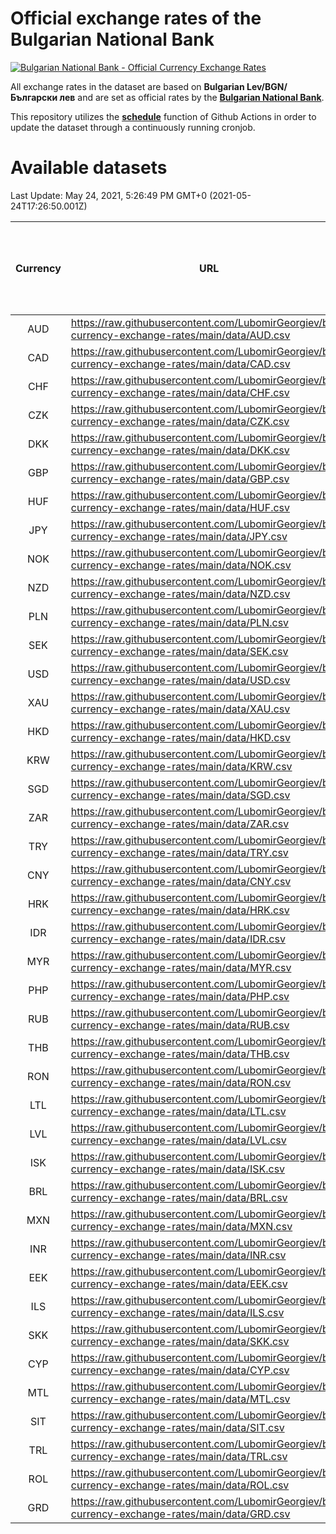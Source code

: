 # Official exchange rates of the Bulgarian National Bank

[![Bulgarian National Bank - Official Currency Exchange Rates](https://github.com/LubomirGeorgiev/bnb-currency-exchange-rates/actions/workflows/update-rates.yml/badge.svg?branch=main)](https://github.com/LubomirGeorgiev/bnb-currency-exchange-rates/actions/workflows/update-rates.yml)

All exchange rates in the dataset are based on **Bulgarian Lev/BGN/Български лев** and are set as official rates by the [**Bulgarian National Bank**](https://www.bnb.bg/Statistics/StExternalSector/StExchangeRates/StERForeignCurrencies/index.htm?toLang=_EN).

This repository utilizes the [**schedule**](https://docs.github.com/en/actions/reference/events-that-trigger-workflows) function of Github Actions in order to update the dataset through a continuously running cronjob.

# Available datasets

<!-- START LINKS (DO NOT EVER FU*ING DELETE THIS COMMENT FOR THE LOVE OF YOUR LIFE!!! IF YOU ARE CURIOS HOW IT WORKS, YOU CAN HAVE A LOOK AT ./src/updateReadme.ts) -->

Last Update: May 24, 2021, 5:26:49 PM GMT+0 (2021-05-24T17:26:50.001Z)

| Currency | URL                                                                                             | Number of records | Number of missing days that were filled in |
| :------: | ----------------------------------------------------------------------------------------------- | :---------------: | :----------------------------------------: |
|   AUD    | https://raw.githubusercontent.com/LubomirGeorgiev/bnb-currency-exchange-rates/main/data/AUD.csv |       7899        |                    2437                    |
|   CAD    | https://raw.githubusercontent.com/LubomirGeorgiev/bnb-currency-exchange-rates/main/data/CAD.csv |       7899        |                    2437                    |
|   CHF    | https://raw.githubusercontent.com/LubomirGeorgiev/bnb-currency-exchange-rates/main/data/CHF.csv |       7899        |                    2437                    |
|   CZK    | https://raw.githubusercontent.com/LubomirGeorgiev/bnb-currency-exchange-rates/main/data/CZK.csv |       7899        |                    2437                    |
|   DKK    | https://raw.githubusercontent.com/LubomirGeorgiev/bnb-currency-exchange-rates/main/data/DKK.csv |       7899        |                    2437                    |
|   GBP    | https://raw.githubusercontent.com/LubomirGeorgiev/bnb-currency-exchange-rates/main/data/GBP.csv |       7899        |                    2437                    |
|   HUF    | https://raw.githubusercontent.com/LubomirGeorgiev/bnb-currency-exchange-rates/main/data/HUF.csv |       7899        |                    2437                    |
|   JPY    | https://raw.githubusercontent.com/LubomirGeorgiev/bnb-currency-exchange-rates/main/data/JPY.csv |       7899        |                    2437                    |
|   NOK    | https://raw.githubusercontent.com/LubomirGeorgiev/bnb-currency-exchange-rates/main/data/NOK.csv |       7899        |                    2437                    |
|   NZD    | https://raw.githubusercontent.com/LubomirGeorgiev/bnb-currency-exchange-rates/main/data/NZD.csv |       7899        |                    2437                    |
|   PLN    | https://raw.githubusercontent.com/LubomirGeorgiev/bnb-currency-exchange-rates/main/data/PLN.csv |       7899        |                    2437                    |
|   SEK    | https://raw.githubusercontent.com/LubomirGeorgiev/bnb-currency-exchange-rates/main/data/SEK.csv |       7899        |                    2437                    |
|   USD    | https://raw.githubusercontent.com/LubomirGeorgiev/bnb-currency-exchange-rates/main/data/USD.csv |       7899        |                    2437                    |
|   XAU    | https://raw.githubusercontent.com/LubomirGeorgiev/bnb-currency-exchange-rates/main/data/XAU.csv |       7899        |                    2439                    |
|   HKD    | https://raw.githubusercontent.com/LubomirGeorgiev/bnb-currency-exchange-rates/main/data/HKD.csv |       7599        |                    2348                    |
|   KRW    | https://raw.githubusercontent.com/LubomirGeorgiev/bnb-currency-exchange-rates/main/data/KRW.csv |       7599        |                    2348                    |
|   SGD    | https://raw.githubusercontent.com/LubomirGeorgiev/bnb-currency-exchange-rates/main/data/SGD.csv |       7599        |                    2348                    |
|   ZAR    | https://raw.githubusercontent.com/LubomirGeorgiev/bnb-currency-exchange-rates/main/data/ZAR.csv |       7599        |                    2348                    |
|   TRY    | https://raw.githubusercontent.com/LubomirGeorgiev/bnb-currency-exchange-rates/main/data/TRY.csv |       5962        |                    1844                    |
|   CNY    | https://raw.githubusercontent.com/LubomirGeorgiev/bnb-currency-exchange-rates/main/data/CNY.csv |       5842        |                    1808                    |
|   HRK    | https://raw.githubusercontent.com/LubomirGeorgiev/bnb-currency-exchange-rates/main/data/HRK.csv |       5842        |                    1808                    |
|   IDR    | https://raw.githubusercontent.com/LubomirGeorgiev/bnb-currency-exchange-rates/main/data/IDR.csv |       5842        |                    1808                    |
|   MYR    | https://raw.githubusercontent.com/LubomirGeorgiev/bnb-currency-exchange-rates/main/data/MYR.csv |       5842        |                    1808                    |
|   PHP    | https://raw.githubusercontent.com/LubomirGeorgiev/bnb-currency-exchange-rates/main/data/PHP.csv |       5842        |                    1808                    |
|   RUB    | https://raw.githubusercontent.com/LubomirGeorgiev/bnb-currency-exchange-rates/main/data/RUB.csv |       5842        |                    1808                    |
|   THB    | https://raw.githubusercontent.com/LubomirGeorgiev/bnb-currency-exchange-rates/main/data/THB.csv |       5842        |                    1808                    |
|   RON    | https://raw.githubusercontent.com/LubomirGeorgiev/bnb-currency-exchange-rates/main/data/RON.csv |       5783        |                    1790                    |
|   LTL    | https://raw.githubusercontent.com/LubomirGeorgiev/bnb-currency-exchange-rates/main/data/LTL.csv |       5273        |                    1617                    |
|   LVL    | https://raw.githubusercontent.com/LubomirGeorgiev/bnb-currency-exchange-rates/main/data/LVL.csv |       4911        |                    1506                    |
|   ISK    | https://raw.githubusercontent.com/LubomirGeorgiev/bnb-currency-exchange-rates/main/data/ISK.csv |       4900        |                    1516                    |
|   BRL    | https://raw.githubusercontent.com/LubomirGeorgiev/bnb-currency-exchange-rates/main/data/BRL.csv |       4872        |                    1511                    |
|   MXN    | https://raw.githubusercontent.com/LubomirGeorgiev/bnb-currency-exchange-rates/main/data/MXN.csv |       4872        |                    1511                    |
|   INR    | https://raw.githubusercontent.com/LubomirGeorgiev/bnb-currency-exchange-rates/main/data/INR.csv |       4503        |                    1395                    |
|   EEK    | https://raw.githubusercontent.com/LubomirGeorgiev/bnb-currency-exchange-rates/main/data/EEK.csv |       4119        |                    1260                    |
|   ILS    | https://raw.githubusercontent.com/LubomirGeorgiev/bnb-currency-exchange-rates/main/data/ILS.csv |       3777        |                    1174                    |
|   SKK    | https://raw.githubusercontent.com/LubomirGeorgiev/bnb-currency-exchange-rates/main/data/SKK.csv |       3091        |                    948                     |
|   CYP    | https://raw.githubusercontent.com/LubomirGeorgiev/bnb-currency-exchange-rates/main/data/CYP.csv |       3023        |                    922                     |
|   MTL    | https://raw.githubusercontent.com/LubomirGeorgiev/bnb-currency-exchange-rates/main/data/MTL.csv |       2723        |                    833                     |
|   SIT    | https://raw.githubusercontent.com/LubomirGeorgiev/bnb-currency-exchange-rates/main/data/SIT.csv |       2661        |                    812                     |
|   TRL    | https://raw.githubusercontent.com/LubomirGeorgiev/bnb-currency-exchange-rates/main/data/TRL.csv |       1935        |                    591                     |
|   ROL    | https://raw.githubusercontent.com/LubomirGeorgiev/bnb-currency-exchange-rates/main/data/ROL.csv |       1816        |                    558                     |
|   GRD    | https://raw.githubusercontent.com/LubomirGeorgiev/bnb-currency-exchange-rates/main/data/GRD.csv |        359        |                    107                     |

<!-- END LINKS (DO NOT EVER FU*ING DELETE THIS COMMENT FOR THE LOVE OF YOUR LIFE!!! IF YOU ARE CURIOS HOW IT WORKS, YOU CAN HAVE A LOOK AT ./src/updateReadme.ts) -->

